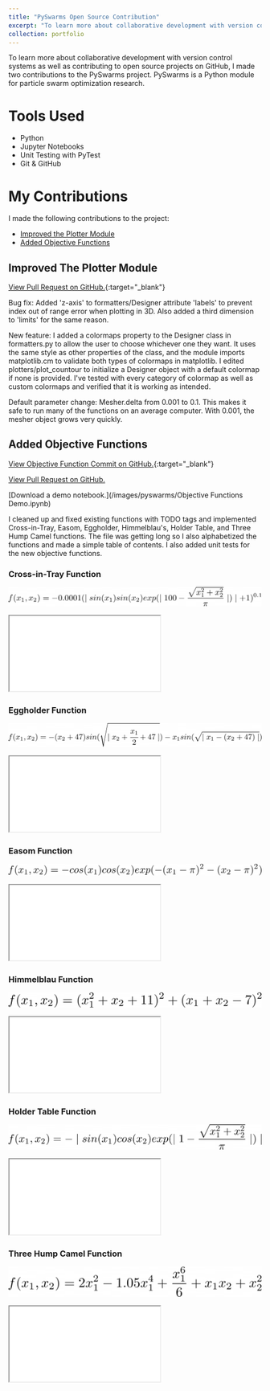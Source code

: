 ```yaml
---
title: "PySwarms Open Source Contribution"
excerpt: "To learn more about collaborative development with version control systems as well as contributing to open source projects on GitHub, I made two contributions to the PySwarms project. PySwarms is a Python module for particle swarm optimization research.<br/><img src='/images/pyswarms/eggholder.jpg'>"
collection: portfolio
---
```


To learn more about collaborative development with version control systems as well as contributing to open source projects on GitHub, I made two contributions to the PySwarms project. PySwarms is a Python module for particle swarm optimization research.

# Tools Used

* Python
* Jupyter Notebooks
* Unit Testing with PyTest
* Git & GitHub

# My Contributions

I made the following contributions to the project:
* [Improved the Plotter Module](#improved-the-plotter-module)
* [Added Objective Functions](#added-objective-functions)

## Improved The Plotter Module

[View Pull Request on GitHub.](https://github.com/ljvmiranda921/pyswarms/pull/172){:target="_blank"}

Bug fix: Added 'z-axis' to formatters/Designer attribute 'labels' to prevent index out of range error when plotting in 3D. Also added a third dimension to 'limits' for the same reason.

New feature: I added a colormaps property to the Designer class in formatters.py to allow the user to choose whichever one they want. It uses the same style as other properties of the class, and the module imports matplotlib.cm to validate both types of colormaps in matplotlib. I edited plotters/plot_countour to initialize a Designer object with a default colormap if none is provided. I've tested with every category of colormap as well as custom colormaps and verified that it is working as intended.

Default parameter change: Mesher.delta from 0.001 to 0.1. This makes it safe to run many of the functions on an average computer. With 0.001, the mesher object grows very quickly.

[](/images/pyswarms/ploter.jpg)

## Added Objective Functions

[View Objective Function Commit on GitHub.](https://github.com/ljvmiranda921/pyswarms/pull/168/commits/b5a3afdb6a3087cce64ec08f554ae034936eb553){:target="_blank"}

[View Pull Request on GitHub.](https://github.com/ljvmiranda921/pyswarms/pull/168)

[Download a demo notebook.](/images/pyswarms/Objective Functions Demo.ipynb)

I cleaned up and fixed existing functions with TODO tags and implemented Cross-in-Tray, Easom, Eggholder, Himmelblau's, Holder Table, and Three Hump Camel functions. The file was getting long so I also alphabetized the functions and made a simple table of contents. I also added unit tests for the new objective functions.

### Cross-in-Tray Function

![](/images/pyswarms/cross-in-tray.png)

<div class="flexible-container">
<iframe src = "/images/pyswarms/cross_in_tray.mp4" type = "video/mp4" > frameborder="0" style="border:0"></iframe>
</div>

### Eggholder Function

![](/images/pyswarms/eggholder.png)

<div class="flexible-container">
<iframe src = "/images/pyswarms/eggholder.mp4" type = "video/mp4"  > frameborder="0" style="border:0"></iframe>
</div>

### Easom Function

![](/images/pyswarms/easom.png)

<div class="flexible-container">
<iframe src = "/images/pyswarms/easom.mp4" type = "video/mp4" > frameborder="0" style="border:0"></iframe>
</div>

### Himmelblau Function

![](/images/pyswarms/himmelblau.png)

<div class="flexible-container">
<iframe src = "/images/pyswarms/himmelblau.mp4" type = "video/mp4"  > frameborder="0" style="border:0"></iframe>
</div>

### Holder Table Function

![](/images/pyswarms/holder_table.png)

<div class="flexible-container">
<iframe src = "/images/pyswarms/holder_table.mp4" type = "video/mp4"  > frameborder="0" style="border:0"></iframe>
</div>

### Three Hump Camel Function

![](/images/pyswarms/three_hump_camel.png)

<div class="flexible-container">
<iframe src = "/images/pyswarms/three_hump_camel.mp4" type = "video/mp4">  frameborder="0" style="border:0"></iframe>
</div>
